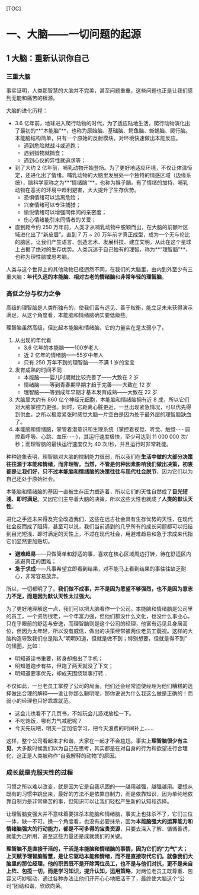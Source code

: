 [TOC]

# 一、大脑——一切问题的起源

## 1 大脑：重新认识你自己

### 三重大脑

事实证明，人类那智慧的大脑并不完美，甚至问题重重，这些问题也正是让我们感到无能和痛苦的根源。

大脑的进化历程：

- 3.6 亿年前，地球进入爬行动物的时代，为了适应陆地生活，爬行动物演化出了最初的**“本能脑”**，也称为原始脑、基础脑、鳄鱼脑、蜥蜴脑、爬行脑。本能脑结构简单，只有一个原始的反射模块，对环境快速做出本能反应。
  - 遇到危险就战斗或逃跑；
  - 遇到猎物就捕食；
  - 遇到心仪的异性就追求等；
- 到了大约 2 亿年前，哺乳动物开始登场。为了更好地适应环境，不仅让体温恒定，还进化出了情绪。哺乳动物的大脑里发展处一个独特的情感区域（边缘系统），脑科学家称之为**“情绪脑”**，也称为猴子脑。有了情绪的加持，哺乳动物在恶劣的环境中趋利避害，大大提升了生存优势。
  - 恐惧情绪可以远离危险；
  - 兴奋情绪可以专注捕猎；
  - 愉悦情绪可以增强同伴间的亲密度；
  - 伤心情绪能引来同情者的关爱；
- 直到距今约 250 万年前，人类才从哺乳动物中脱颖而出，在大脑的前额叶区域进化出了“新皮层”。直到 7 万 ~ 20 万年前才真正成型，成为一个无与伦比的脑区，让我们产生语言、创造艺术、发展科技、建立文明，从此在这个星球上占据了绝对的生存优势。人类沉迷于自己独有的理智，称为**“理智脑”**，也称为理性脑或思考脑。

人类与这个世界上的其他动物已经迥然不同，在我们的大脑里，由内到外至少有三重大脑：**年代久远的本能脑**、**相对古老的情绪脑**和**非常年轻的理智脑**。

### 高低之分与权力之争

高级的理智脑是人类所独有的，使我们富有远见、善于权衡，能立足未来获得演示满足，从这个角度看，本能脑和情绪脑确实要低级些。

理智脑虽然高级，但比起本能脑和情绪脑，它的力量实在是太弱小了。

1. 从出现的年代看
   - 3.6 亿年的本能脑——100岁老人
   - 近 2 亿年的情绪脑——55岁中年人
   - 只有 250 万年不到的理智脑——不满 1 岁的宝宝
2. 发育成熟的时间不同
   - 本能脑——婴儿时期就比较完善了——大致在 2 岁
   - 情绪脑——等到青春期早期才趋于完善——大致在 12 岁
   - 理智脑——等到成年早期才基本发育成熟——大致在 22 岁
3. 大脑里大约有 860 亿个神经元细胞，本能脑和情绪脑拥有近 8 成，所以它们对大脑掌控力更强。同时，它距离心脏更近，一旦出现紧急情况，可以优先得到供血，之所以极度紧张时感觉大脑一片空白是因为处于最外层的理智脑缺血了。
4. 本能脑和情绪脑，掌管着潜意识和生理系统（掌控着视觉、听觉、触觉······调控着呼吸、心跳、血压······），其运行速度极快，至少可达到 11 000 000 次/秒；而理智脑的最快运行速度仅为 40 次/秒，并且运行时非常耗能。

种种迹象表明，理智脑对大脑的控制能力很弱，所以我们在**生活中做的大部分决策往往源于本能和情绪，而非理智。**当然，不管是何种因素影响我们做出决策，**初衷都是让我们好**，只不过本能脑和情绪脑的决策往往**与现代社会脱节**，因为它们以为自己还处于原始社会。

本能脑和情绪脑的基因一直被生存压力塑造着，所以它们的天性自然成了**目光短浅、即时满足**。又因它们主导着大脑的决策，所以这些天性也就成了**人类的默认天性**。

进化之手还未来得及完全改造我们，这些在远古社会具有生存优势的天性，在现代社会反而成了阻碍，甚至可以说，我们当前遇到的几乎所有的成长问题都可以归结到目光短浅、即时满足的天性上，不过在现代社会，用避难趋易和急于求成来代指它们显然更加贴切。

- **避难趋易**——只做简单和舒适的事，喜欢在核心区域周边打转，待在舒适区内逃避真正的困难；
- **急于求成**——凡事希望立即看到结果，对不能马上看到结果的事往往缺乏耐心，非常容易放弃。

所以，一切都明了了。**我们做不成事，并不是因为愿望不够强烈，也不是因为意志力不足，而是因为默认天性太过强大。**

为了更好地理解这一点，我们可以把大脑看作一个公司。本能脑和情绪脑是公司里的员工，一个资历很老，一个年富力强，但他们都没什么文化，也没什么事业心，只在乎眼前的舒适与安逸，而理智脑则是这个公司的经理，他富有远见且身居高位，但因为太年轻，所以没有威信，做出的决策经常被两位老员工藐视。这样的大脑构造导致我们总是陷入“明明知道，但就是做不到；特别想要，但就是得不到”
的怪圈，比如：

- 明知道读书重要，转身却掏出了手机；
- 明知道跑步有益，但跑了两天就没了下文；
- 明知道要事优先，却成天围绕琐事打转…

不仅如此，一旦老员工掌控了公司的局面，他们还会经常迫使经理为他们糟糕的选择做出合理的解释——谁让你那么聪明呢，那你说说为什么我这么做是正确的！而弱小的经理也只好乖乖就范。

- 这会儿也看不了几页书，不如玩会儿游戏放松一下。
- 不吃饱饭，哪有力气减肥呢？
- 今天先玩吧，明天一定加倍学习，把今天浪费的时间补上……

这样，整个公司看起来才和谐，大家在一起才不会尴尬。事实上**理智脑很少有主见**，大多数时候我们以为自己在思考，其实都是在对自身的行为和欲望进行合理化，这正是人类被称作“自我解释的动物”的原因。

### 成长就是克服天性的过程

习惯之所以难以改变，就是因为它是自我巩固的——越用越强，越强越用。要想从既有的习惯中跳出来，最好的方法不是依靠自制力，而是依靠知识，因为单纯地依靠自制力是非常痛苦的事，但知识可以让我们轻松产生新的认知和选择。

让理智脑变强大并不意味着要抹杀本能脑和情绪脑，事实上也抹杀不了，它们三位一体，缺一不可。换一个角度看，也没有必要抹杀，因为**本能脑强大的运算能力和情绪脑强大的行动能力，都是不可多得的宝贵资源**，只要去深入了解、循循善诱，就能为己所用，甚至这些力量还是成就我们的关键。

**理智脑不是直接干活的，干活是本能脑和情绪脑的事情，因为它们的“力气”大；上天赋予理智脑智慧，是让它驱动本能和情绪，而不是直接取代它们。**就像我们大脑里的那位经理，他的职责既不是开除两位员工，也不是与他们对抗，更不是亲自上阵、包揽一切，而是**学习知识，提升认知，运用策略**，对两位老员工既尊重、包容又巧妙驱动，通过各种办法让他们开开心心地把活干了，最终使大脑这个“公司”团结和谐，欣欣向荣。

